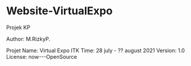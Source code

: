 # Website-VirtualExpo
Projek KP



Author: M.RizkyP.

Projet Name: Virtual Expo ITK
Time: 28 july  - ?? august 2021
Version: 1.0
License: now---OpenSource
